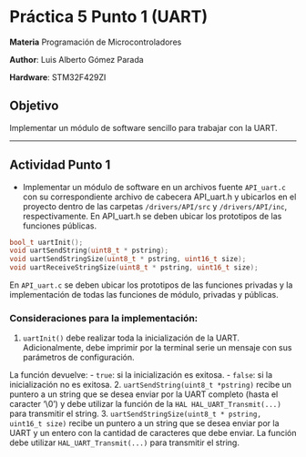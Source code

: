 # Práctica 5 Punto 1 (UART)

**Materia** Programación de Microcontroladores

**Author**: Luis Alberto Gómez Parada

**Hardware**: STM32F429ZI

## Objetivo
Implementar un módulo de software sencillo para trabajar con la UART. 
 
---
## Actividad Punto 1

- Implementar un módulo de software en un archivos fuente `API_uart.c` con su correspondiente archivo de cabecera API_uart.h y ubicarlos en el proyecto dentro de  las carpetas `/drivers/API/src` y `/drivers/API/inc`, respectivamente.
En API_uart.h se deben ubicar los prototipos de las funciones públicas.


``` cpp
bool_t uartInit();
void uartSendString(uint8_t * pstring);
void uartSendStringSize(uint8_t * pstring, uint16_t size);
void uartReceiveStringSize(uint8_t * pstring, uint16_t size); 
``` 

En `API_uart.c` se deben ubicar los prototipos de las funciones privadas y la implementación de todas las funciones de módulo, privadas y públicas.

### Consideraciones para la implementación:

1. `uartInit()` debe realizar toda la inicialización de la UART.  Adicionalmente, debe imprimir por la terminal serie un mensaje con sus parámetros de configuración.

La función devuelve:
    - `true`: si la inicialización es exitosa.
    - `false`: si la inicialización no es exitosa.
2. `uartSendString(uint8_t *pstring)` recibe un puntero a un string que se desea enviar por la UART completo (hasta el caracter ‘\0’) y debe utilizar la función de la `HAL HAL_UART_Transmit(...)` para transmitir el string.
3. `uartSendStringSize(uint8_t * pstring, uint16_t size)` recibe un puntero a un string que se desea enviar por la UART y un entero con la cantidad de caracteres que debe enviar. La función debe utilizar `HAL_UART_Transmit(...)` para transmitir el string.


